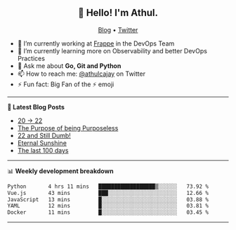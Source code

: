 <h2 align="center">👋 Hello! I'm Athul.</h2>
<p align="center">
  <a href="https://blog.athulcyriac.in">Blog</a> •
  <a href="https://twitter.com/athulcajay">Twitter</a>
</p>


- 🔭 I’m currently working at [Frappe](https://frappe.io) in the DevOps Team
- 🌱 I’m currently learning more on Observability and better DevOps Practices
- 💬 Ask me about **Go, Git and Python**
- 📫 How to reach me: [@athulcajay](https://twitter.com/athulcajay) on Twitter
- ⚡ Fun fact: Big Fan of the :zap: emoji

-------

**📝 Latest Blog Posts**

<!-- BLOG-POST-LIST:START -->
- [20 → 22](https://blog.athulcyriac.in/blog/20-and-22/)
- [The Purpose of being Purposeless](https://blog.athulcyriac.in/blog/purpose/)
- [22 and Still Dumb!](https://blog.athulcyriac.in/blog/2022/)
- [Eternal Sunshine](https://blog.athulcyriac.in/blog/college-trip/)
- [The last 100 days](https://blog.athulcyriac.in/blog/final-year/)
<!-- BLOG-POST-LIST:END -->

-------

📊 **Weekly development breakdown**
<!--START_SECTION:waka-->

```txt
Python       4 hrs 11 mins   ██████████████████▒░░░░░░   73.92 %
Vue.js       43 mins         ███░░░░░░░░░░░░░░░░░░░░░░   12.66 %
JavaScript   13 mins         █░░░░░░░░░░░░░░░░░░░░░░░░   03.88 %
YAML         12 mins         █░░░░░░░░░░░░░░░░░░░░░░░░   03.81 %
Docker       11 mins         █░░░░░░░░░░░░░░░░░░░░░░░░   03.45 %
```

<!--END_SECTION:waka-->

-------
